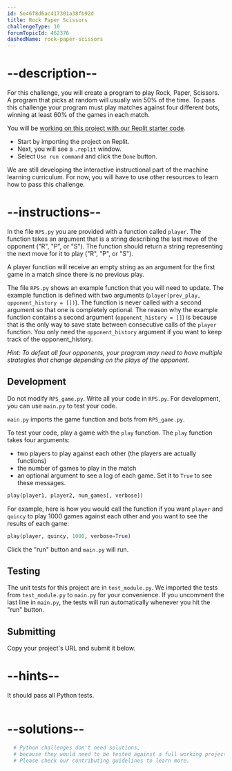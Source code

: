 ```yaml
---
id: 5e46f8d6ac417301a38fb92d
title: Rock Paper Scissors
challengeType: 10
forumTopicId: 462376
dashedName: rock-paper-scissors
---
```


# --description--

For this challenge, you will create a program to play Rock, Paper, Scissors. A program that picks at random will usually win 50% of the time. To pass this challenge your program must play matches against four different bots, winning at least 60% of the games in each match.

You will be <a href="https://replit.com/github/topcoder-platform/boilerplate-rock-paper-scissors" target="_blank" rel="noopener noreferrer nofollow">working on this project with our Replit starter code</a>.

-   Start by importing the project on Replit.
-   Next, you will see a `.replit` window.
-   Select `Use run command` and click the `Done` button.

We are still developing the interactive instructional part of the machine learning curriculum. For now, you will have to use other resources to learn how to pass this challenge.

# --instructions--

In the file `RPS.py` you are provided with a function called `player`. The function takes an argument that is a string describing the last move of the opponent ("R", "P", or "S"). The function should return a string representing the next move for it to play ("R", "P", or "S").

A player function will receive an empty string as an argument for the first game in a match since there is no previous play.

The file `RPS.py` shows an example function that you will need to update. The example function is defined with two arguments (`player(prev_play, opponent_history = [])`). The function is never called with a second argument so that one is completely optional. The reason why the example function contains a second argument (`opponent_history = []`) is because that is the only way to save state between consecutive calls of the `player` function. You only need the `opponent_history` argument if you want to keep track of the opponent_history.

*Hint: To defeat all four opponents, your program may need to have multiple strategies that change depending on the plays of the opponent.*

## Development

Do not modify `RPS_game.py`. Write all your code in `RPS.py`. For development, you can use `main.py` to test your code.

`main.py` imports the game function and bots from `RPS_game.py`.

To test your code, play a game with the `play` function. The `play` function takes four arguments:

- two players to play against each other (the players are actually functions)
- the number of games to play in the match
- an optional argument to see a log of each game. Set it to `True` to see these messages.

```py
play(player1, player2, num_games[, verbose])
```

For example, here is how you would call the function if you want `player` and `quincy` to play 1000 games against each other and you want to see the results of each game:

```py
play(player, quincy, 1000, verbose=True)
```

Click the "run" button and `main.py` will run.

## Testing

The unit tests for this project are in `test_module.py`. We imported the tests from `test_module.py` to `main.py` for your convenience. If you uncomment the last line in `main.py`, the tests will run automatically whenever you hit the "run" button.

## Submitting

Copy your project's URL and submit it below.

# --hints--

It should pass all Python tests.

```js

```

# --solutions--

```py
  # Python challenges don't need solutions,
  # because they would need to be tested against a full working project.
  # Please check our contributing guidelines to learn more.
```
